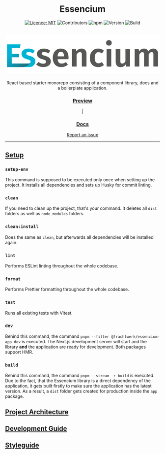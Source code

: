 <div align="center">

# Essencium

[![Licence: MIT](https://img.shields.io/badge/licence-MIT-yellow.svg)](https://opensource.org/licenses/MIT) ![Contributors](https://img.shields.io/github/contributors/Frachtwerk/essencium-frontend) ![npm](https://img.shields.io/npm/dt/%40frachtwerk/essencium-lib) ![Version](https://img.shields.io/github/package-json/v/Frachtwerk/essencium-frontend?filename=packages%2Flib%2Fpackage.json&label=Essencium&color=00b5d6CMYK) ![Build](https://github.com/Frachtwerk/essencium-frontend/actions/workflows/ci.yml/badge.svg)

## ![Essencium Logo](./packages/app/public/img/web/logotype_400x100px.svg)

React based starter monorepo consisting of a component library, docs and a boilerplate application.

### [Preview](https://staging.essencium.dev)

|

### [Docs](https://docs.essencium.dev)

[Report an issue](https://github.com/Frachtwerk/essencium-frontend/issues)

</div>

---

## [Setup](https://docs.essencium.dev/devguide/setup)

### `setup-env`

This command is supposed to be executed only once when setting up the project. It installs all dependencies and sets up Husky for commit linting.

### `clean`

If you need to clean up the project, that's your command. It deletes all `dist` folders as well as `node_modules` folders.

### `clean:install`

Does the same as `clean`, but afterwards all dependencies will be installed again.

### `lint`

Performs ESLint linting throughout the whole codebase.

### `format`

Performs Prettier formatting throughout the whole codebase.

### `test`

Runs all existing tests with Vitest.

### `dev`

Behind this command, the command `pnpm --filter @frachtwerk/essencium-app dev` is executed. The Next.js development server will start and the library **and** the application are ready for development. Both packages support HMR.

### `build`

Behind this command, the command `pnpm --stream -r build` is executed. Due to the fact, that the Essencium library is a direct dependency of the application, it gets built firstly to make sure the application has the latest version. As a result, a `dist` folder gets created for production inside the `app` package.

## [Project Architecture](https://docs.essencium-frontend.vercel.app/architecture)

## [Development Guide](https://docs.essencium-frontend.vercel.app/devguide)

## [Styleguide](https://docs.essencium-frontend.vercel.app/styleguide)

